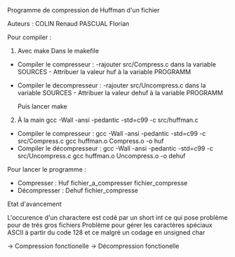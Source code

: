 
Programme de compression de Huffman d'un fichier

Auteurs :
COLIN Renaud
PASCUAL Florian


Pour compiler :
1) Avec make
Dans le makefile
 - Compiler le compresseur :
        -rajouter src/Compress.c dans la variable SOURCES
        - Attribuer la valeur huf à la variable PROGRAMM
  - Compiler le decompresseur :
        -rajouter src/Uncompress.c dans la variable SOURCES
        - Attribuer la valeur dehuf à la variable PROGRAMM

    Puis lancer make

2) À la main
 gcc -Wall -ansi -pedantic -std=c99 -c  src/huffman.c
  - Compiler le compresseur :
        gcc -Wall -ansi -pedantic -std=c99 -c src/Compress.c
        gcc huffman.o Compress.o -o huf
  - Compiler le décompresseur :
        gcc -Wall -ansi -pedantic -std=c99 -c src/Uncompress.c
        gcc huffman.o Uncompress.o -o dehuf

Pour lancer le programme :
 - Compresser : Huf fichier_a_compresser  fichier_compresse
 - Décompresser : Dehuf fichier_compresse

Etat d'avancement

L'occurence d'un charactere est codé par un short int ce qui pose problème pour de trés gros fichiers
Problème pour gérer les caractères spéciaux ASCII à partir du code 128 et ce malgré un codage en unsigned char

-> Compression fonctionelle
-> Décompression fonctionelle
